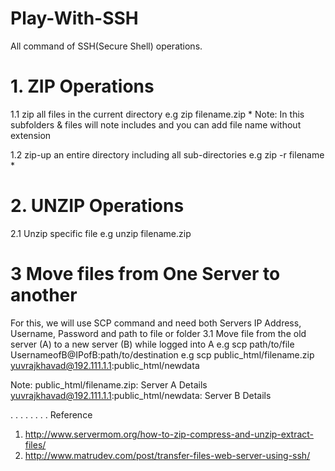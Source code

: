 # Play-With-SSH
All command of SSH(Secure Shell) operations.

# 1. ZIP Operations
1.1 zip all files in the current directory
e.g zip filename.zip *
Note: In this subfolders & files will note includes and you can add file name without extension

1.2 zip-up an entire directory including all sub-directories
e.g zip -r filename *

# 2. UNZIP Operations
2.1 Unzip specific file 
e.g unzip filename.zip

# 3 Move files from One Server to another
For this, we will use SCP command and need both Servers IP Address, Username, Password and path to file or folder
3.1 Move file from the old server (A) to a new server (B) while logged into A
e.g scp path/to/file UsernameofB@IPofB:path/to/destination
e.g scp public_html/filename.zip yuvrajkhavad@192.111.1.1:public_html/newdata

Note: public_html/filename.zip:                     Server A Details 
      yuvrajkhavad@192.111.1.1:public_html/newdata: Server B Details 



.
.
.
.
.
.
.
.
Reference 
1. http://www.servermom.org/how-to-zip-compress-and-unzip-extract-files/
2. http://www.matrudev.com/post/transfer-files-web-server-using-ssh/
